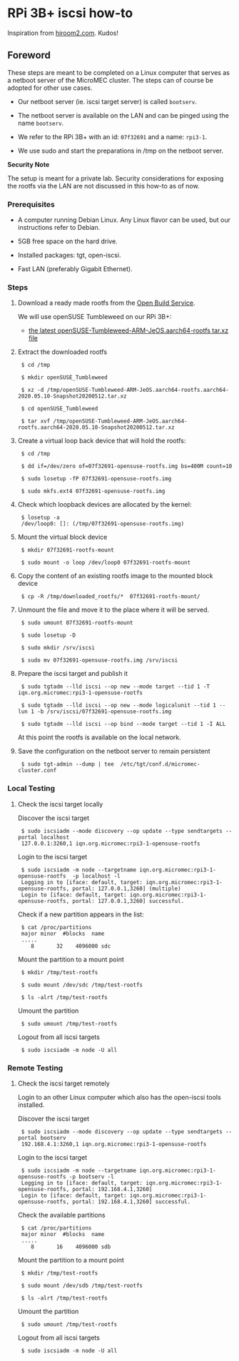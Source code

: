 # RPi 3B+ iscsi how-to

Inspiration from [hiroom2.com](https://www.hiroom2.com/2017/07/11/debian-9-tgt-en/).
Kudos!

## Foreword 

These steps are meant to be completed on a Linux computer that serves as a 
netboot server of the MicroMEC cluster. The steps can of course be adopted for 
other use cases. 

* Our netboot server (ie. iscsi target server) is called `bootserv`. 

* The netboot server is available on the LAN and can be pinged using the name `bootserv`. 

* We refer to the RPi 3B+ with an id: `07f32691` and a name: `rpi3-1`.

* We use sudo and start the preparations in /tmp on the netboot server. 

__Security Note__

The setup is meant for a private lab. Security considerations for exposing the 
rootfs via the LAN are not discussed in this how-to as of now. 

### Prerequisites

* A computer running Debian Linux. Any Linux flavor can be used, but
our instructions refer to Debian.

* 5GB free space on the hard drive. 

* Installed packages: tgt, open-iscsi.

* Fast LAN (preferably Gigabit Ethernet).

### Steps

1. Download a ready made rootfs from the [Open Build Service](https://build.opensuse.org/).

    We will use openSUSE Tumbleweed on our RPi 3B+:

    * [the latest openSUSE-Tumbleweed-ARM-JeOS.aarch64-rootfs tar.xz file](https://download.opensuse.org/ports/aarch64/tumbleweed/images)

2. Extract the downloaded rootfs

        $ cd /tmp

        $ mkdir openSUSE_Tumbleweed

        $ xz -d /tmp/openSUSE-Tumbleweed-ARM-JeOS.aarch64-rootfs.aarch64-2020.05.10-Snapshot20200512.tar.xz

        $ cd openSUSE_Tumbleweed

        $ tar xvf /tmp/openSUSE-Tumbleweed-ARM-JeOS.aarch64-rootfs.aarch64-2020.05.10-Snapshot20200512.tar.xz


3. Create a virtual loop back device that will hold the rootfs:

        $ cd /tmp

        $ dd if=/dev/zero of=07f32691-opensuse-rootfs.img bs=400M count=10

        $ sudo losetup -fP 07f32691-opensuse-rootfs.img

        $ sudo mkfs.ext4 07f32691-opensuse-rootfs.img

4. Check which loopback devices are allocated by the kernel:

        $ losetup -a
        /dev/loop0: []: (/tmp/07f32691-opensuse-rootfs.img)

5. Mount the virtual block device

        $ mkdir 07f32691-rootfs-mount
        
        $ sudo mount -o loop /dev/loop0 07f32691-rootfs-mount

6. Copy the content of an existing rootfs image to the mounted block device

        $ cp -R /tmp/downloaded_rootfs/*  07f32691-rootfs-mount/

7. Unmount the file and move it to the place where it will be served. 

        $ sudo umount 07f32691-rootfs-mount

        $ sudo losetup -D

        $ sudo mkdir /srv/iscsi

        $ sudo mv 07f32691-opensuse-rootfs.img /srv/iscsi

8. Prepare the iscsi target and publish it

        $ sudo tgtadm --lld iscsi --op new --mode target --tid 1 -T iqn.org.micromec:rpi3-1-opensuse-rootfs

        $ sudo tgtadm --lld iscsi --op new --mode logicalunit --tid 1 --lun 1 -b /srv/iscsi/07f32691-opensuse-rootfs.img

        $ sudo tgtadm --lld iscsi --op bind --mode target --tid 1 -I ALL

    At this point the rootfs is available on the local network.

9. Save the configuration on the netboot server to remain persistent

        $ sudo tgt-admin --dump | tee  /etc/tgt/conf.d/micromec-cluster.conf

### Local Testing

1. Check the iscsi target locally

    Discover the iscsi target 
    
        $ sudo iscsiadm --mode discovery --op update --type sendtargets --portal localhost
        127.0.0.1:3260,1 iqn.org.micromec:rpi3-1-opensuse-rootfs

    Login to the iscsi target

        $ sudo iscsiadm -m node --targetname iqn.org.micromec:rpi3-1-opensuse-rootfs  -p localhost -l
        Logging in to [iface: default, target: iqn.org.micromec:rpi3-1-opensuse-rootfs, portal: 127.0.0.1,3260] (multiple)
        Login to [iface: default, target: iqn.org.micromec:rpi3-1-opensuse-rootfs, portal: 127.0.0.1,3260] successful.

    Check if a new partition appears in the list:

        $ cat /proc/partitions
        major minor  #blocks  name
        .....
           8       32    4096000 sdc

    Mount the partition to a mount point

        $ mkdir /tmp/test-rootfs

        $ sudo mount /dev/sdc /tmp/test-rootfs

        $ ls -alrt /tmp/test-rootfs

    Umount the partition
    
        $ sudo umount /tmp/test-rootfs
        
    Logout from all iscsi targets
    
        $ sudo iscsiadm -m node -U all
        

### Remote Testing

1. Check the iscsi target remotely

    Login to an other Linux computer which also has the open-iscsi tools installed.

    Discover the iscsi target 
    
        $ sudo iscsiadm --mode discovery --op update --type sendtargets --portal bootserv
        192.168.4.1:3260,1 iqn.org.micromec:rpi3-1-opensuse-rootfs
    
    Login to the iscsi target
    
        $ sudo iscsiadm -m node --targetname iqn.org.micromec:rpi3-1-opensuse-rootfs -p bootserv -l
        Logging in to [iface: default, target: iqn.org.micromec:rpi3-1-opensuse-rootfs, portal: 192.168.4.1,3260]
        Login to [iface: default, target: iqn.org.micromec:rpi3-1-opensuse-rootfs, portal: 192.168.4.1,3260] successful.
        
    Check the available partitions
    
        $ cat /proc/partitions
        major minor  #blocks  name
        .....
           8       16    4096000 sdb

    Mount the partition to a mount point

        $ mkdir /tmp/test-rootfs

        $ sudo mount /dev/sdb /tmp/test-rootfs

        $ ls -alrt /tmp/test-rootfs

    Umount the partition

        $ sudo umount /tmp/test-rootfs

    Logout from all iscsi targets
    
        $ sudo iscsiadm -m node -U all
  
